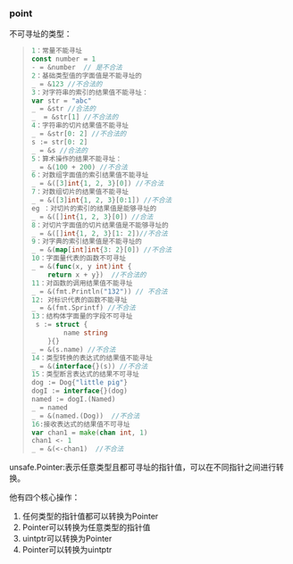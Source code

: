 ### point

不可寻址的类型：

> ```go
> 1：常量不能寻址
> const number = 1  
> - = &number  // 是不合法
> 2：基础类型值的字面值是不能寻址的
> _ = &123 //不合法的
> 3：对字符串的索引的结果值不能寻址：
> var str = "abc"
> _ = &str //合法的
> _  = &str[1] //不合法的
> 4：字符串的切片结果值不能寻址
> _ = &str[0: 2] //不合法的
> s := str[0: 2]
> _ = &s //合法的
> 5：算术操作的结果不能寻址：
> _ = &(100 + 200) //不合法
> 6：对数组字面值的索引结果值不能寻址
> _ = &([3]int{1, 2, 3}[0]) //不合法
> 7：对数组切片的结果值不能寻址
> _ = &([3]int{1, 2, 3}[0:1]) //不合法
> eg ：对切片的索引的结果值是能够寻址的
> _ = &([]int{1, 2, 3}[0]) //合法
> 8：对切片字面值的切片结果值是不能够寻址的
> _ = &([]int{1, 2, 3}[1: 2])//不合法
> 9：对字典的索引结果值是不能寻址的
> _ = &(map[int]int{3: 2}[0]) //不合法
> 10：字面量代表的函数不可寻址
> _ = &(func(x, y int)int {
>     return x + y})  //不合法的
> 11：对函数的调用结果值不能寻址
> _ = &(fmt.Println("132")) // 不合法
> 12: 对标识代表的函数不能寻址
> _ = &(fmt.Sprintf) //不合法
> 13：结构体字面量的字段不可寻址
>  s := struct {
>         name string
>     }{}
> _ = &(s.name) //不合法
> 14：类型转换的表达式的结果值不能寻址
> _ = &(interface{}(s)) //不合法
> 15：类型断言表达式的结果不可寻址
> dog := Dog{"little pig"}
> dogI := interface{}(dog)
> named := dogI.(Named)
> _ = named
> _ = &(named.(Dog))  //不合法
> 16:接收表达式的结果值不可寻址
> var chan1 = make(chan int, 1)
> chan1 <- 1
> _ = &(<-chan1)  //不合法
> 
> ```

unsafe.Pointer:表示任意类型且都可寻址的指针值，可以在不同指针之间进行转换。

他有四个核心操作：

1. 任何类型的指针值都可以转换为Pointer
2. Pointer可以转换为任意类型的指针值
3. uintptr可以转换为Pointer
4. Pointer可以转换为uintptr

